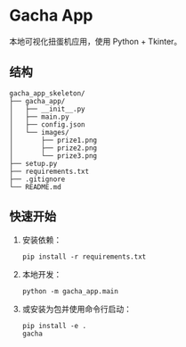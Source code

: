 # Gacha App

本地可视化扭蛋机应用，使用 Python + Tkinter。

## 结构

```
gacha_app_skeleton/
├── gacha_app/
│   ├── __init__.py
│   ├── main.py
│   ├── config.json
│   └── images/
│       ├── prize1.png
│       ├── prize2.png
│       └── prize3.png
├── setup.py
├── requirements.txt
├── .gitignore
└── README.md
```

## 快速开始

1. 安装依赖：
   ```
   pip install -r requirements.txt
   ```
2. 本地开发：
   ```
   python -m gacha_app.main
   ```
3. 或安装为包并使用命令行启动：
   ```
   pip install -e .
   gacha
   ```
